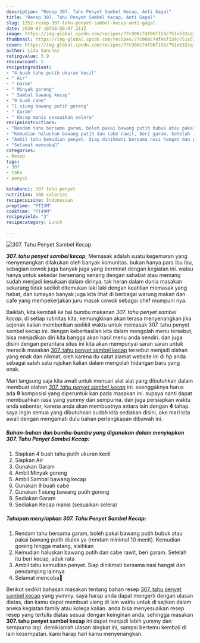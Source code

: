 ```yaml
---
description: "Resep 307. Tahu Penyet Sambel Kecap, Anti Gagal"
title: "Resep 307. Tahu Penyet Sambel Kecap, Anti Gagal"
slug: 1352-resep-307-tahu-penyet-sambel-kecap-anti-gagal
date: 2020-07-16T18:56:07.211Z
image: https://img-global.cpcdn.com/recipes/77c908c74f96f159/751x532cq70/307-tahu-penyet-sambel-kecap-foto-resep-utama.jpg
thumbnail: https://img-global.cpcdn.com/recipes/77c908c74f96f159/751x532cq70/307-tahu-penyet-sambel-kecap-foto-resep-utama.jpg
cover: https://img-global.cpcdn.com/recipes/77c908c74f96f159/751x532cq70/307-tahu-penyet-sambel-kecap-foto-resep-utama.jpg
author: Lida Sanchez
ratingvalue: 3.9
reviewcount: 5
recipeingredient:
- "4 buah tahu putih ukuran kecil"
- " Air"
- " Garam"
- " Minyak goreng"
- " Sambal bawang kecap"
- "9 buah cabe"
- "1 siung bawang putih goreng"
- " Garam"
- " Kecap manis sesuaikan selera"
recipeinstructions:
- "Rendam tahu bersama garam, boleh pakai bawang putih bubuk atau pakai bawang putih diulek ya (rendam minimal 10 menit). Kemudian goreng hingga matang, sisihkan"
- "Kemudian haluskan bawang putih dan cabe rawit, beri garam. Setelah itu beri kecap, aduk rata"
- "Ambil tahu kemudian penyet. Siap dinikmati bersama nasi hangat dan pendamping lainnya"
- "Selamat mencoba💜"
categories:
- Resep
tags:
- 307
- tahu
- penyet

katakunci: 307 tahu penyet 
nutrition: 108 calories
recipecuisine: Indonesian
preptime: "PT23M"
cooktime: "PT49M"
recipeyield: "3"
recipecategory: Lunch

---
```



![307. Tahu Penyet Sambel Kecap](https://img-global.cpcdn.com/recipes/77c908c74f96f159/751x532cq70/307-tahu-penyet-sambel-kecap-foto-resep-utama.jpg)

<b><i>307. tahu penyet sambel kecap</i></b>, Memasak adalah suatu kegemaran yang menyenangkan dilakukan oleh banyak komunitas. bukan hanya para ibu ibu, sebagian cowok juga banyak juga yang berminat dengan kegiatan ini. walau hanya untuk sekedar bersenang senang dengan sahabat atau memang sudah menjadi kesukaan dalam dirinya. tak heran dalam dunia masakan sekarang tidak sedikit ditemukan laki laki dengan keahlian memasak yang hebat, dan lumayan banyak juga kita lihat di berbagai warung makan dan cafe yang mempekerjakan juru masak cowok sebagai chef mumpuni nya.



Baiklah, kita kembali ke hal bumbu makanan <i>307. tahu penyet sambel kecap</i>. di setiap rutinitas kita, kemungkinan akan terasa menyenangkan jika sejenak kalian memberikan sedikit waktu untuk memasak 307. tahu penyet sambel kecap ini. dengan keberhasilan kita dalam mengolah menu tersebut, bisa menjadikan diri kita bangga akan hasil menu anda sendiri. dan juga disini dengan perantara situs ini kita akan mempunyai saran saran untuk meracik masakan <u>307. tahu penyet sambel kecap</u> tersebut menjadi olahan yang enak dan nikmat, oleh karena itu catat alamat website ini di hp anda sebagai salah satu rujukan kalian dalam mengolah hidangan baru yang enak.


Mari langsung saja kita awali untuk mencari alat alat yang dibutuhkan dalam membuat olahan <u><i>307. tahu penyet sambel kecap</i></u> ini. seenggaknya harus ada <b>9</b> komposisi yang diperuntuk kan pada masakan ini. supaya nanti dapat membuahkan rasa yang yummy dan sempurna. dan juga persiapkan waktu anda sebentar, karena anda akan membuatnya antara lain dengan <b>4</b> tahap. saya ingin semua yang dibutuhkan sudah kita sediakan disini, oke mari kita awali dengan mengamati dulu bahan perlengkapan dibawah ini.

<!--inarticleads1-->

##### Bahan-bahan dan bumbu-bumbu yang digunakan dalam menyiapkan 307. Tahu Penyet Sambel Kecap:

1. Siapkan 4 buah tahu putih ukuran kecil
1. Siapkan  Air
1. Gunakan  Garam
1. Ambil  Minyak goreng
1. Ambil  Sambal bawang kecap
1. Gunakan 9 buah cabe
1. Gunakan 1 siung bawang putih goreng
1. Sediakan  Garam
1. Sediakan  Kecap manis (sesuaikan selera)




<!--inarticleads2-->

##### Tahapan menyiapkan 307. Tahu Penyet Sambel Kecap:

1. Rendam tahu bersama garam, boleh pakai bawang putih bubuk atau pakai bawang putih diulek ya (rendam minimal 10 menit). Kemudian goreng hingga matang, sisihkan
1. Kemudian haluskan bawang putih dan cabe rawit, beri garam. Setelah itu beri kecap, aduk rata
1. Ambil tahu kemudian penyet. Siap dinikmati bersama nasi hangat dan pendamping lainnya
1. Selamat mencoba💜




Berikut sedikit bahasan masakan tentang bahan resep <u>307. tahu penyet sambel kecap</u> yang yummy. saya harap anda dapat mengerti dengan ulasan diatas, dan kamu dapat membuat ulang di lain waktu untuk di sajikan dalam aneka kegiatan family atau kolega kalian. anda bisa menyesuaikan resep resep yang tertulis diatas sesuai dengan keinginan anda, sehingga masakan <b>307. tahu penyet sambel kecap</b> ini dapat menjadi lebih yummy dan sempurna lagi. demikianlah ulasan singkat ini, sampai bertemu kembali di lain kesempatan. kami harap hari kamu menyenangkan.
